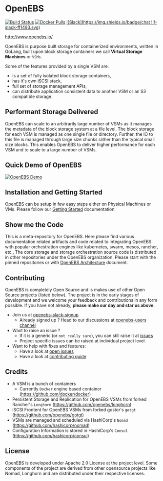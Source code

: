 # OpenEBS

[![Build Status](https://travis-ci.org/openebs/jiva.svg?branch=master)](https://travis-ci.org/openebs/jiva)
[![Docker Pulls](https://img.shields.io/docker/pulls/openebs/jiva.svg)](https://hub.docker.com/r/openebs/jiva/)
[![Slack](https://img.shields.io/badge/chat !!!-slack-ff1493.svg)]( https://openebsslacksignup.herokuapp.com/)

http://www.openebs.io/

OpenEBS is purpose built storage for containerized environments, written in GoLang, built upon block storage 
containers we call **Virtual Storage Machines** or `VSMs`. 

Some of the features provided by a single VSM are:

- is a set of fully isolated block storage containers,
- has it's own iSCSI stack, 
- full set of storage management APIs,
- can distribute application consistent data to another VSM or an S3 compatible storage.

## Performant Storage Delivered

OpenEBS can scale to an arbitrarily large number of VSMs as it manages the metadata of the block storage system at 
a file level. The block storage for each VSM is managed as one single file or directory. Further, the IO to this file
is managed through large size chunks rather than the typical small size blocks. This enables OpenEBS to 
deliver higher performance for each VSM and to  scale to a large number of VSMs. 

## Quick Demo of OpenEBS 

[![OpenEBS Demo](https://s7.postimg.org/adw357irf/openebs_demo_png.png)](https://www.youtube.com/watch?v=jeeWIFiC5LQ)

## Installation and Getting Started

OpenEBS can be setup in few easy steps either on Physical Machines or VMs. 
Please follow our [Getting Started](docs/getting-started.md) documentation 

## Show me the Code

This is a meta-repository for OpenEBS. Here please find various documentation related artifacts and code related to integrating OpenEBS with popular orchestration engines like kubernetes, swarm, mesos, rancher, etc., The core storage and storage orchestration source code is distributed in other repositories under the OpenEBS organization. Please start with the pinned repositories or with [OpenEBS Architecture](./contribute/design/README.md) document. 

## Contributing

OpenEBS is completely Open Source and is makes use of other Open Source projects (listed below). 
The project is in the early stages of development and we welcome your feedback and contributions in any 
form possible.  If you have not already, **please make our day and star us above**.  

- Join us at [openebs-slack-signup](https://openebsslacksignup.herokuapp.com/)
  - Already signed up ? Head to our discussions at [openebs-users channel](https://openebs-community.slack.com/messages/openebs-users/)
- Want to raise an issue ?
  - If it is a generic (or `not really sure`), you can still raise it at [issues](https://github.com/openebs/openebs/issues)
  - Project specific issues can be raised at individual project level.
- Want to help with fixes and features:
  - Have a look at [open issues](https://github.com/issues?q=user%3Aopenebs+is%3Aopen)
  - Have a look at [contributing guide](./CONTRIBUTING.md)

## Credits

- A VSM is a bunch of containers
  - Currently `Docker` engine based container (https://github.com/docker/docker)
- Persistent Storage and Replication for OpenEBS VSMs from forked Rancher's `Longhorn` (https://github.com/openebs/longhorn)
- iSCSI Frontent for OpenEBS VSMs from forked gostor's `gotgt` (https://github.com/openebs/gotgt)
- VSMs are managed and scheduled via HashiCorp's `Nomad` (https://github.com/hashicorp/nomad)
- Configuration Information is stored in HashiCorp's `Consul` (https://github.com/hashicorp/consul)

## License

OpenEBS is developed under Apache 2.0 License at the project level. 
Some components of the project are derived from other opensource projects like Nomad, Longhorn 
and are distributed under their respective licenses. 
